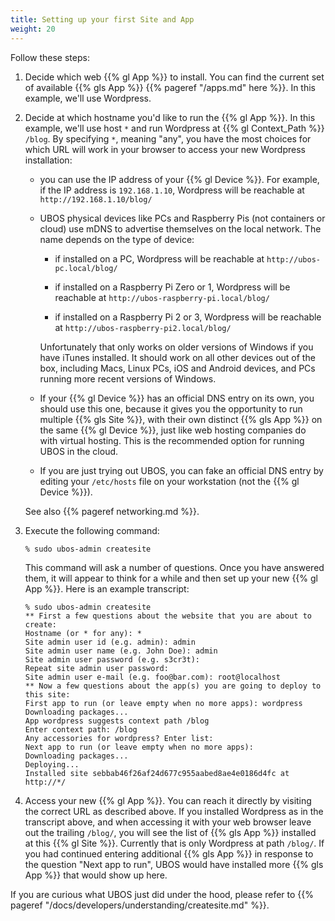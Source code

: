 ```yaml
---
title: Setting up your first Site and App
weight: 20
---
```


Follow these steps:

1. Decide which web {{% gl App %}} to install. You can find the current set of available
   {{% gls App %}} {{% pageref "/apps.md" here %}}. In this example, we'll use Wordpress.

1. Decide at which hostname you'd like to run the {{% gl App %}}.  In this example, we'll
   use host ``*`` and run Wordpress at {{% gl Context_Path %}} ``/blog``. By specifying ``*``,
   meaning "any", you have the most choices for which URL will work in your browser
   to access your new Wordpress installation:

   * you can use the IP address of your {{% gl Device %}}. For example, if the IP address
     is ``192.168.1.10``, Wordpress will be reachable at ``http://192.168.1.10/blog/``

   * UBOS physical devices like PCs and Raspberry Pis (not containers or cloud) use mDNS
     to advertise themselves on the local network. The name depends on the type of device:

     * if installed on a PC, Wordpress will be reachable at ``http://ubos-pc.local/blog/``

     * if installed on a Raspberry Pi Zero or 1, Wordpress will be reachable at
       ``http://ubos-raspberry-pi.local/blog/``

     * if installed on a Raspberry Pi 2 or 3, Wordpress will be reachable at
       ``http://ubos-raspberry-pi2.local/blog/``

     Unfortunately that only works on older versions of Windows if you have iTunes installed.
     It should work on all other devices out of the box, including Macs, Linux PCs, iOS and
     Android devices, and PCs running more recent versions of Windows.

   * If your {{% gl Device %}} has an official DNS entry on its own, you should use this one,
     because it gives you the opportunity to run multiple {{% gls Site %}}, with their own
     distinct {{% gls App %}} on the same {{% gl Device %}}, just like web hosting companies
     do with virtual hosting. This is the recommended option for running UBOS in the cloud.

   * If you are just trying out UBOS, you can fake an official DNS entry by editing your
     ``/etc/hosts`` file on your workstation (not the {{% gl Device %}}).

   See also {{% pageref networking.md %}}.

1. Execute the following command:

   ```
   % sudo ubos-admin createsite
   ```

   This command will ask a number of questions. Once you have answered them, it will
   appear to think for a while and then set up your new {{% gl App %}}. Here is an example
   transcript:

   ```
   % sudo ubos-admin createsite
   ** First a few questions about the website that you are about to create:
   Hostname (or * for any): *
   Site admin user id (e.g. admin): admin
   Site admin user name (e.g. John Doe): admin
   Site admin user password (e.g. s3cr3t):
   Repeat site admin user password:
   Site admin user e-mail (e.g. foo@bar.com): root@localhost
   ** Now a few questions about the app(s) you are going to deploy to this site:
   First app to run (or leave empty when no more apps): wordpress
   Downloading packages...
   App wordpress suggests context path /blog
   Enter context path: /blog
   Any accessories for wordpress? Enter list:
   Next app to run (or leave empty when no more apps):
   Downloading packages...
   Deploying...
   Installed site sebbab46f26af24d677c955aabed8ae4e0186d4fc at http://*/
   ```

1. Access your new {{% gl App %}}. You can reach it directly by visiting the correct URL as
   described above. If you installed Wordpress as in the transcript above, and when accessing
   it with your web browser leave out the trailing ``/blog/``, you will see the list of
   {{% gls App %}} installed at this {{% gl Site %}}. Currently that is only Wordpress at path
   ``/blog/``. If you had continued entering additional {{% gls App %}} in response to the
   question "Next app to run", UBOS would have installed more {{% gls App %}} that would
   show up here.

If you are curious what UBOS just did under the hood, please refer to
{{% pageref "/docs/developers/understanding/createsite.md" %}}.

